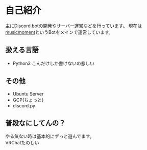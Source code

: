 # 自己紹介
主にDiscord botの開発やサーバー運営などを行っています。
現在は[musicmoment](http://musicmoment.jp/)というBotをメインで運営しています。  
## 扱える言語
- Python3
こんだけしか書けないの悲しい

## その他
- Ubuntu Server
- GCP(ちょっと)
- discord.py

## 普段なにしてんの？
やる気ない時は基本的にずっと遊んでます。  
VRChatたのしい
